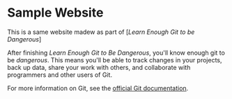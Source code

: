 # Sample Website

This is a same website madew as part of [*Learn Enough Git to be Dangerous*]

After finishing *Learn Enough Git to Be Dangerous*, you'll know enough git 
to be *dangerous*. This means you'll be able to track changes in
your projects, back up data, share your work with others, and collaborate
with programmers and other users of Git.

For more information on Git, see the 
[official Git documentation](https://git-scm.com/).